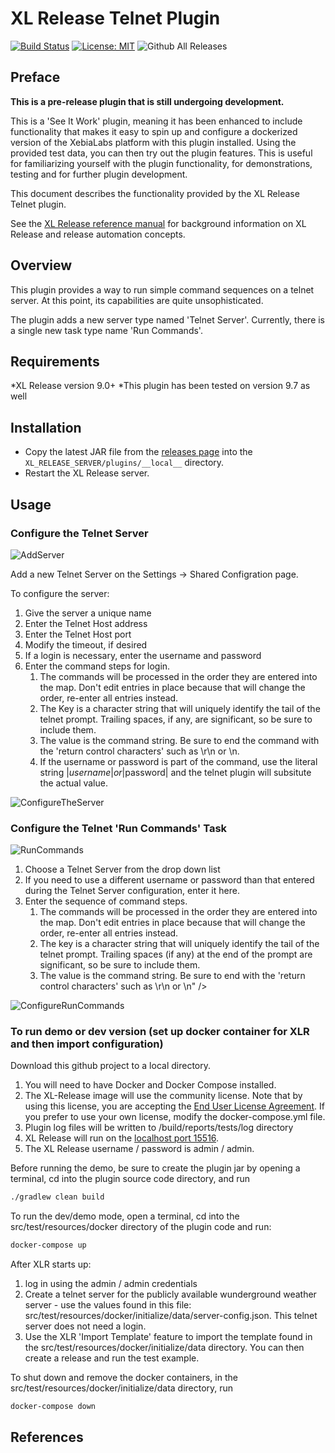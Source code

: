 # XL Release Telnet Plugin

[![Build Status][xlr-telnet-plugin-travis-image]][xlr-telnet-plugin-travis-url]
[![License: MIT][xlr-telnet-plugin-license-image]][xlr-telnet-plugin-license-url]
![Github All Releases][xlr-telnet-plugin-downloads-image]

[xlr-telnet-plugin-travis-image]: https://travis-ci.org/xebialabs-community/xlr-telnet-plugin.svg?branch=master
[xlr-telnet-plugin-travis-url]: https://travis-ci.org/xebialabs-community/xlr-telnet-plugin
[xlr-telnet-plugin-license-image]: https://img.shields.io/badge/License-MIT-yellow.svg
[xlr-telnet-plugin-license-url]: https://opensource.org/licenses/MIT
[xlr-telnet-plugin-downloads-image]: https://img.shields.io/github/downloads/xebialabs-community/xlr-telnet-plugin/total.svg

## Preface

**This is a pre-release plugin that is still undergoing development.**

This is a 'See It Work' plugin, meaning it has been enhanced to include functionality that makes it easy to spin up and configure a dockerized version of the XebiaLabs platform with this plugin installed. Using the provided test data, you can then try out the plugin features. This is useful for familiarizing yourself with the plugin functionality, for demonstrations, testing and for further plugin development.

This document describes the functionality provided by the XL Release Telnet plugin.
  
See the [XL Release reference manual](https://docs.xebialabs.com/xl-release) for background information on XL Release and release automation concepts.  

## Overview

This plugin provides a way to run simple command sequences on a telnet server. At this point, its capabilities are quite unsophisticated.

The plugin adds a new server type named 'Telnet Server'. Currently, there is a single new task type name 'Run Commands'.

## Requirements

*XL Release version 9.0+
*This plugin has been tested on version 9.7 as well

## Installation

* Copy the latest JAR file from the [releases page](https://github.com/xebialabs-community/xlr-telnet-plugin/releases) into the `XL_RELEASE_SERVER/plugins/__local__` directory.
* Restart the XL Release server.

## Usage

### Configure the Telnet Server

![AddServer](images/AddServer.png)

Add a new Telnet Server on the Settings -> Shared Configration page.

To configure the server:

1. Give the server a unique name
2. Enter the Telnet Host address
3. Enter the Telnet Host port
4. Modify the timeout, if desired
5. If a login is necessary, enter the username and password
6. Enter the command steps for login.
   1. The commands will be processed in the order they are entered into the map. Don't edit entries in place because that will change the order, re-enter all entries instead.
   2. The Key is a character string that will uniquely identify the tail of the telnet prompt. Trailing spaces, if any, are significant, so be sure to include them.
   3. The value is the command string. Be sure to end the command with the 'return control characters' such as \r\n or \n.
   4. If the username or password is part of the command, use the literal string |$username| or |$password| and the telnet plugin will subsitute the actual value. 

![ConfigureTheServer](images/ConfigureTheServer.png)

### Configure the Telnet 'Run Commands' Task

![RunCommands](images/RunCommands.png)

1. Choose a Telnet Server from the drop down list
2. If you need to use a different username or password than that entered during the Telnet Server configuration, enter it here.
3. Enter the sequence of command steps.
   1. The commands will be processed in the order they are entered into the map. Don't edit entries in place because that will change the order, re-enter all entries instead. 
   2. The key is a character string that will uniquely identify the tail of the telnet prompt. Trailing spaces (if any) at the end of the prompt are significant, so be sure to include them.
   3. The value is the command string. Be sure to end with the 'return control characters' such as \r\n or \n" />

![ConfigureRunCommands](images/ConfigureRunCommands.png)

### To run demo or dev version (set up docker container for XLR and then import configuration)

Download this github project to a local directory.

1. You will need to have Docker  and Docker Compose installed.
2. The XL-Release image will use the community license. Note that by using this license, you are accepting the [End User License Agreement](https://dist.xebialabs.com/public/legal/eula-artifacts-v10.txt). If you prefer to use your own license, modify the docker-compose.yml file.
3. Plugin log files will be written to <plugin source code directory>/build/reports/tests/log directory
4. XL Release will run on the [localhost port 15516](http://localhost:15516/).
5. The XL Release username / password is admin / admin.

Before running the demo, be sure to create the plugin jar by opening a terminal, cd into the plugin source code directory, and run

```bash
./gradlew clean build
```

To run the dev/demo mode, open a terminal, cd into the src/test/resources/docker directory of the plugin code and run:

```bash
docker-compose up
```

After XLR starts up:

1. log in using the admin / admin credentials
2. Create a telnet server for the publicly available wunderground weather server - use the values found in this file: src/test/resources/docker/initialize/data/server-config.json. This telnet server does not need a login.
3. Use the XLR 'Import Template' feature to import the template found in the src/test/resources/docker/initialize/data directory. You can then create a release and run the test example.

To shut down and remove the docker containers, in the src/test/resources/docker/initialize/data directory, run

```bash
docker-compose down
```

## References
